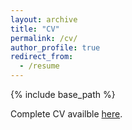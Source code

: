 ```yaml
---
layout: archive 
title: "CV"
permalink: /cv/
author_profile: true
redirect_from:
  - /resume
---
```


{% include base_path %}

Complete CV availble <a href="[https://www.dropbox.com/scl/fi/a9zsd0p50ftklqun4zx6s/CV_Chiara_Belletti.pdf?rlkey=m5cv87834nnj82d49t2kl273k&st=qoh6iiz9&dl=0](https://www.dropbox.com/scl/fi/3yrlv8sw99g7i18c3zs2j/CV_Chiara_Belletti.pdf?rlkey=s7mvvf374ade3khum5ro6vuwn&st=9pv4iq94&dl=0)">here</a>.



